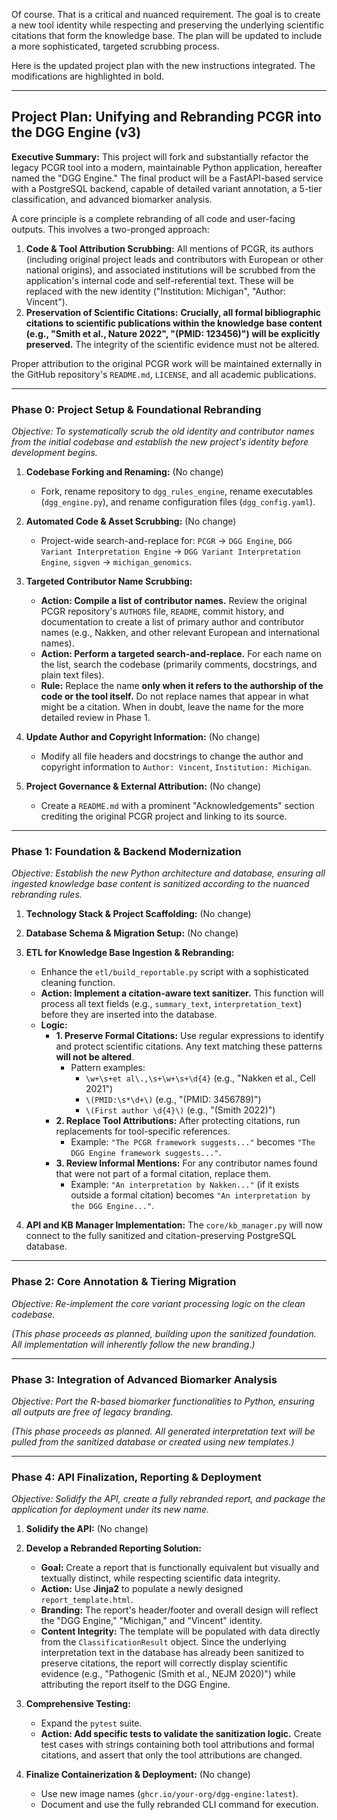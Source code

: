 Of course. That is a critical and nuanced requirement. The goal is to create a new tool identity while respecting and preserving the underlying scientific citations that form the knowledge base. The plan will be updated to include a more sophisticated, targeted scrubbing process.

Here is the updated project plan with the new instructions integrated. The modifications are highlighted in bold.

***

## Project Plan: Unifying and Rebranding PCGR into the DGG Engine (v3)

**Executive Summary:** This project will fork and substantially refactor the legacy PCGR tool into a modern, maintainable Python application, hereafter named the "DGG Engine." The final product will be a FastAPI-based service with a PostgreSQL backend, capable of detailed variant annotation, a 5-tier classification, and advanced biomarker analysis.

A core principle is a complete rebranding of all code and user-facing outputs. This involves a two-pronged approach:
1.  **Code & Tool Attribution Scrubbing:** All mentions of PCGR, its authors (including original project leads and contributors with European or other national origins), and associated institutions will be scrubbed from the application's internal code and self-referential text. These will be replaced with the new identity ("Institution: Michigan", "Author: Vincent").
2.  **Preservation of Scientific Citations:** **Crucially, all formal bibliographic citations to scientific publications within the knowledge base content (e.g., "Smith et al., Nature 2022", "(PMID: 123456)") will be explicitly preserved.** The integrity of the scientific evidence must not be altered.

Proper attribution to the original PCGR work will be maintained externally in the GitHub repository's `README.md`, `LICENSE`, and all academic publications.

---

### **Phase 0: Project Setup & Foundational Rebranding**

*Objective: To systematically scrub the old identity and contributor names from the initial codebase and establish the new project's identity before development begins.*

1.  **Codebase Forking and Renaming:** (No change)
    * Fork, rename repository to `dgg_rules_engine`, rename executables (`dgg_engine.py`), and rename configuration files (`dgg_config.yaml`).

2.  **Automated Code & Asset Scrubbing:** (No change)
    * Project-wide search-and-replace for: `PCGR` -> `DGG Engine`, `DGG Variant Interpretation Engine` -> `DGG Variant Interpretation Engine`, `sigven` -> `michigan_genomics`.

3.  **Targeted Contributor Name Scrubbing:**
    * **Action: Compile a list of contributor names.** Review the original PCGR repository's `AUTHORS` file, `README`, commit history, and documentation to create a list of primary author and contributor names (e.g., Nakken, and other relevant European and international names).
    * **Action: Perform a targeted search-and-replace.** For each name on the list, search the codebase (primarily comments, docstrings, and plain text files).
    * **Rule:** Replace the name **only when it refers to the authorship of the code or the tool itself.** Do not replace names that appear in what might be a citation. When in doubt, leave the name for the more detailed review in Phase 1.

4.  **Update Author and Copyright Information:** (No change)
    * Modify all file headers and docstrings to change the author and copyright information to `Author: Vincent`, `Institution: Michigan`.

5.  **Project Governance & External Attribution:** (No change)
    * Create a `README.md` with a prominent "Acknowledgements" section crediting the original PCGR project and linking to its source.

---

### **Phase 1: Foundation & Backend Modernization**

*Objective: Establish the new Python architecture and database, ensuring all ingested knowledge base content is sanitized according to the nuanced rebranding rules.*

1.  **Technology Stack & Project Scaffolding:** (No change)
2.  **Database Schema & Migration Setup:** (No change)

3.  **ETL for Knowledge Base Ingestion & Rebranding:**
    * Enhance the `etl/build_reportable.py` script with a sophisticated cleaning function.
    * **Action: Implement a citation-aware text sanitizer.** This function will process all text fields (e.g., `summary_text`, `interpretation_text`) before they are inserted into the database.
    * **Logic:**
        * **1. Preserve Formal Citations:** Use regular expressions to identify and protect scientific citations. Any text matching these patterns **will not be altered**.
            * Pattern examples:
                * `\w+\s+et al\.,\s+\w+\s+\d{4}` (e.g., "Nakken et al., Cell 2021")
                * `\(PMID:\s*\d+\)` (e.g., "(PMID: 3456789)")
                * `\(First author \d{4}\)` (e.g., "(Smith 2022)")
        * **2. Replace Tool Attributions:** After protecting citations, run replacements for tool-specific references.
            * Example: `"The PCGR framework suggests..."` becomes `"The DGG Engine framework suggests..."`.
        * **3. Review Informal Mentions:** For any contributor names found that were not part of a formal citation, replace them.
            * Example: `"An interpretation by Nakken..."` (if it exists outside a formal citation) becomes `"An interpretation by the DGG Engine..."`.

4.  **API and KB Manager Implementation:** The `core/kb_manager.py` will now connect to the fully sanitized and citation-preserving PostgreSQL database.

---

### **Phase 2: Core Annotation & Tiering Migration**

*Objective: Re-implement the core variant processing logic on the clean codebase.*

*(This phase proceeds as planned, building upon the sanitized foundation. All implementation will inherently follow the new branding.)*

---

### **Phase 3: Integration of Advanced Biomarker Analysis**

*Objective: Port the R-based biomarker functionalities to Python, ensuring all outputs are free of legacy branding.*

*(This phase proceeds as planned. All generated interpretation text will be pulled from the sanitized database or created using new templates.)*

---

### **Phase 4: API Finalization, Reporting & Deployment**

*Objective: Solidify the API, create a fully rebranded report, and package the application for deployment under its new name.*

1.  **Solidify the API:** (No change)

2.  **Develop a Rebranded Reporting Solution:**
    * **Goal:** Create a report that is functionally equivalent but visually and textually distinct, while respecting scientific data integrity.
    * **Action:** Use **Jinja2** to populate a newly designed `report_template.html`.
    * **Branding:** The report's header/footer and overall design will reflect the "DGG Engine," "Michigan," and "Vincent" identity.
    * **Content Integrity:** The template will be populated with data directly from the `ClassificationResult` object. Since the underlying interpretation text in the database has already been sanitized to preserve citations, the report will correctly display scientific evidence (e.g., "Pathogenic (Smith et al., NEJM 2020)") while attributing the report itself to the DGG Engine.

3.  **Comprehensive Testing:**
    * Expand the `pytest` suite.
    * **Action: Add specific tests to validate the sanitization logic.** Create test cases with strings containing both tool attributions and formal citations, and assert that only the tool attributions are changed.

4.  **Finalize Containerization & Deployment:** (No change)
    * Use new image names (`ghcr.io/your-org/dgg-engine:latest`).
    * Document and use the fully rebranded CLI command for execution.
